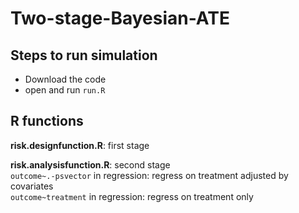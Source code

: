 # Two-stage-Bayesian-ATE

## Steps to run simulation
- Download the code
- open and run `run.R`

## R functions
**risk.designfunction.R**: first stage  

**risk.analysisfunction.R**: second stage  
     `outcome~.-psvector` in regression: regress on treatment adjusted by covariates  
     `outcome~treatment` in regression: regress on treatment only  
  
